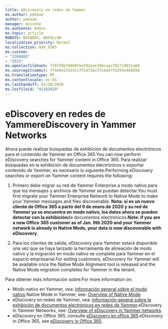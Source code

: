 ```yaml
---
title: eDiscovery en redes de Yammer
ms.author: pebaum
author: pebaum
manager: mnirkhe
ms.audience: Admin
ms.topic: article
ROBOTS: NOINDEX, NOFOLLOW
localization_priority: Normal
ms.collection: Adm_O365
ms.custom:
- "3200003"
- "3533"
ms.openlocfilehash: ff0f38b760007eef92aee394caacf01710031a68
ms.sourcegitcommit: ff9e8e27415cc7f24f1bc5fcbd477d293e460d9d
ms.translationtype: MT
ms.contentlocale: es-ES
ms.lasthandoff: 02/20/2020
ms.locfileid: "42162929"
---
```

# <a name="ediscovery-in-yammer-networks"></a><span data-ttu-id="e657f-102">eDiscovery en redes de Yammer</span><span class="sxs-lookup"><span data-stu-id="e657f-102">eDiscovery in Yammer Networks</span></span>

<span data-ttu-id="e657f-103">Ahora puede realizar búsquedas de exhibición de documentos electrónicos para el contenido de Yammer en Office 365.</span><span class="sxs-lookup"><span data-stu-id="e657f-103">You can now perform eDiscovery searches for Yammer content in Office 365.</span></span>  <span data-ttu-id="e657f-104">Para realizar búsquedas en la exhibición de documentos electrónicos o exportar contenido de Yammer, es necesario lo siguiente:</span><span class="sxs-lookup"><span data-stu-id="e657f-104">Performing eDiscovery searches or export on Yammer content requires the following:</span></span>

1. <span data-ttu-id="e657f-105">Primero debe migrar su red de Yammer Enterprise a modo nativo para que los mensajes y archivos de Yammer se puedan detectar.</span><span class="sxs-lookup"><span data-stu-id="e657f-105">You must first migrate your Yammer Enterprise Network to Native Mode to make your Yammer messages and files discoverable.</span></span> <span data-ttu-id="e657f-106">**Nota: si es un nuevo cliente de Office 365 a partir del 9 de enero de 2020 y su red de Yammer ya se encuentra en modo nativo, los datos ahora se pueden detectar con la exhibición**de documentos electrónicos.</span><span class="sxs-lookup"><span data-stu-id="e657f-106">**Note: if you are a new Office 365 customer as of Jan. 9th 2020 and your Yammer network is already in Native Mode, your data is now discoverable with eDiscovery**.</span></span>

2. <span data-ttu-id="e657f-107">Para los clientes de salida, eDiscovery para Yammer estará disponible una vez que se haya lanzado la herramienta de alineación de modo nativo y la migración en modo nativo se complete para Yammer en el espacio empresarial.</span><span class="sxs-lookup"><span data-stu-id="e657f-107">For exiting customers, eDiscovery for Yammer will be available once the Native Mode Alignment tool is released and the Native Mode migration completes for Yammer in the tenant.</span></span>

<span data-ttu-id="e657f-108">Para obtener más información sobre:</span><span class="sxs-lookup"><span data-stu-id="e657f-108">For more information on:</span></span>

- <span data-ttu-id="e657f-109">Modo nativo en Yammer, vea: [información general sobre el modo nativo](https://docs.microsoft.com/yammer/configure-your-yammer-network/overview-native-mode).</span><span class="sxs-lookup"><span data-stu-id="e657f-109">Native Mode in Yammer, see: [Overview of Native Mode](https://docs.microsoft.com/yammer/configure-your-yammer-network/overview-native-mode).</span></span>
- <span data-ttu-id="e657f-110">eDiscovery en redes de Yammer, vea: [información general sobre la exhibición de documentos electrónicos en redes de Yammer](https://docs.microsoft.com/en-us/yammer/manage-security-and-compliance/overview-of-ediscovery).</span><span class="sxs-lookup"><span data-stu-id="e657f-110">eDiscovery in Yammer Networks, see: [Overview of eDiscovery in Yammer networks](https://docs.microsoft.com/en-us/yammer/manage-security-and-compliance/overview-of-ediscovery).</span></span>
- <span data-ttu-id="e657f-111">eDiscovery en Office 365, consulte [eDiscovery en office 365](https://docs.microsoft.com/en-us/microsoft-365/compliance/ediscovery).</span><span class="sxs-lookup"><span data-stu-id="e657f-111">eDiscovery in Office 365, see [eDiscovery in Office 365](https://docs.microsoft.com/en-us/microsoft-365/compliance/ediscovery).</span></span>
